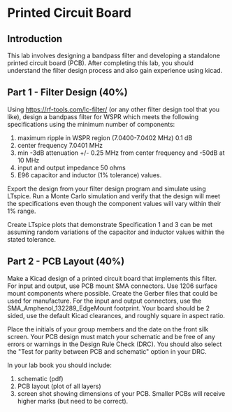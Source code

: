 # Printed Circuit Board

## Introduction

This lab involves designing a bandpass filter and developing a standalone printed circuit board (PCB). After completing this lab, you should understand the filter design process and also gain experience using kicad.

## Part 1 - Filter Design (40%)

Using <https://rf-tools.com/lc-filter/> (or any other filter design tool that you like), design a bandpass filter for WSPR which meets the following specifications using the minimum number of components:

 1. maximum ripple in WSPR region (7.0400-7.0402 MHz) 0.1 dB
 1. center frequency 7.0401 MHz
 1. min -3dB attenuation +/- 0.25 MHz from center frequency and -50dB at 10 MHz
 1. input and output impedance 50 ohms
 1. E96 capacitor and inductor (1% tolerance) values.

Export the design from your filter design program and simulate using LTspice. Run a Monte Carlo simulation and verify that the design will meet the specifications even though the component values will vary within their 1% range.

Create LTspice plots that demonstrate Specification 1 and 3 can be met assuming random variations of the capacitor and inductor values within the stated tolerance.

## Part 2 - PCB Layout (40%)

Make a Kicad design of a printed circuit board that implements this filter. For input and output, use PCB mount SMA connectors. Use 1206 surface mount components where possible. Create the Gerber files that could be used for manufacture. For the input and output connectors, use the SMA_Amphenol_132289_EdgeMount footprint. Your board should be 2 sided, use the default Kicad clearances, and roughly square in aspect ratio.

Place the initials of your group members and the date on the front silk screen. Your PCB design must match your schematic and be free of any errors or warnings in the Design Rule Check (DRC). You should also select the "Test for parity between PCB and schematic" option in your DRC.

In your lab book you should include:

 1. schematic (pdf)
 1. PCB layout (plot of all layers)
 1. screen shot showing dimensions of your PCB. Smaller PCBs will receive higher marks (but need to be correct).

